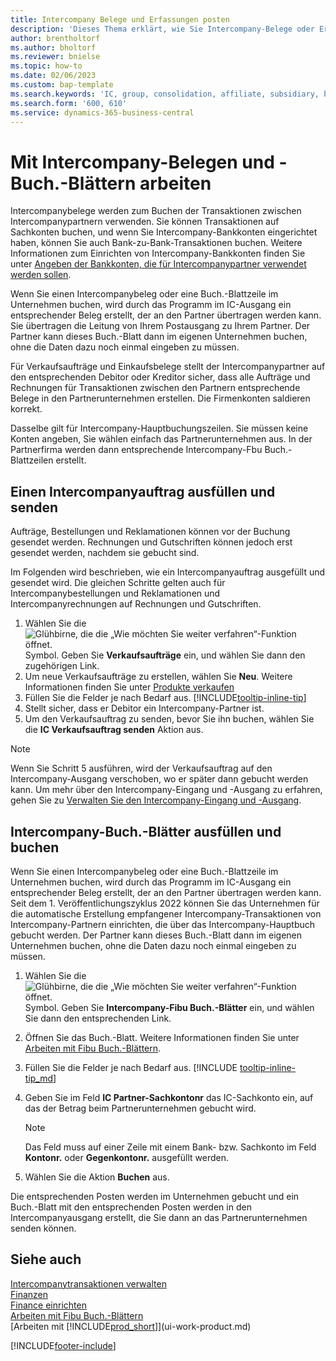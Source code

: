 ```yaml
---
title: Intercompany Belege und Erfassungen posten
description: 'Dieses Thema erklärt, wie Sie Intercompany-Belege oder Erfassungen verwenden, um Transaktionen mit Ihren Intercompany-Partnern zu buchen.'
author: brentholtorf
ms.author: bholtorf
ms.reviewer: bnielse
ms.topic: how-to
ms.date: 02/06/2023
ms.custom: bap-template
ms.search.keywords: 'IC, group, consolidation, affiliate, subsidiary, bank-to-bank'
ms.search.form: '600, 610'
ms.service: dynamics-365-business-central
---
```

# Mit Intercompany-Belegen und -Buch.-Blättern arbeiten

Intercompanybelege werden zum Buchen der Transaktionen zwischen Intercompanypartnern verwenden. Sie können Transaktionen auf Sachkonten buchen, und wenn Sie Intercompany-Bankkonten eingerichtet haben, können Sie auch Bank-zu-Bank-Transaktionen buchen. Weitere Informationen zum Einrichten von Intercompany-Bankkonten finden Sie unter [Angeben der Bankkonten, die für Intercompanypartner verwendet werden sollen](intercompany-how-setup.md#specify-the-bank-accounts-to-use-for-intercompany-partners).  

Wenn Sie einen Intercompanybeleg oder eine Buch.-Blattzeile im Unternehmen buchen, wird durch das Programm im IC-Ausgang ein entsprechender Beleg erstellt, der an den Partner übertragen werden kann. Sie übertragen die Leitung von Ihrem Postausgang zu Ihrem Partner. Der Partner kann dieses Buch.-Blatt dann im eigenen Unternehmen buchen, ohne die Daten dazu noch einmal eingeben zu müssen.

Für Verkaufsaufträge und Einkaufsbelege stellt der Intercompanypartner auf den entsprechenden Debitor oder Kreditor sicher, dass alle Aufträge und Rechnungen für Transaktionen zwischen den Partnern entsprechende Belege in den Partnerunternehmen erstellen. Die Firmenkonten saldieren korrekt.

Dasselbe gilt für Intercompany-Hauptbuchungszeilen. Sie müssen keine Konten angeben, Sie wählen einfach das Partnerunternehmen aus. In der Partnerfirma werden dann entsprechende Intercompany-Fbu Buch.-Blattzeilen erstellt.

## Einen Intercompanyauftrag ausfüllen und senden

Aufträge, Bestellungen und Reklamationen können vor der Buchung gesendet werden. Rechnungen und Gutschriften können jedoch erst gesendet werden, nachdem sie gebucht sind.

Im Folgenden wird beschrieben, wie ein Intercompanyauftrag ausgefüllt und gesendet wird. Die gleichen Schritte gelten auch für Intercompanybestellungen und Reklamationen und Intercompanyrechnungen auf Rechnungen und Gutschriften.  

1. Wählen Sie die ![Glühbirne, die die „Wie möchten Sie weiter verfahren“-Funktion öffnet.](media/ui-search/search_small.png "Tell me-Funktion") Symbol. Geben Sie **Verkaufsaufträge** ein, und wählen Sie dann den zugehörigen Link.  
2. Um neue Verkaufsaufträge zu erstellen, wählen Sie **Neu**. Weitere Informationen finden Sie unter [Produkte verkaufen](sales-how-sell-products.md)  
3. Füllen Sie die Felder je nach Bedarf aus. [!INCLUDE[tooltip-inline-tip](includes/tooltip-inline-tip_md.md)]
4. Stellt sicher, dass er Debitor ein Intercompany-Partner ist.
5. Um den Verkaufsauftrag zu senden, bevor Sie ihn buchen, wählen Sie die **IC Verkaufsauftrag senden** Aktion aus.

> [!NOTE]
> Wenn Sie Schritt 5 ausführen, wird der Verkaufsauftrag auf den Intercompany-Ausgang verschoben, wo er später dann gebucht werden kann. Um mehr über den Intercompany-Eingang und -Ausgang zu erfahren, gehen Sie zu [ Verwalten Sie den Intercompany-Eingang und -Ausgang](intercompany-how-manage-intercompany-inbox.md).

## Intercompany-Buch.-Blätter ausfüllen und buchen

Wenn Sie einen Intercompanybeleg oder eine Buch.-Blattzeile im Unternehmen buchen, wird durch das Programm im IC-Ausgang ein entsprechender Beleg erstellt, der an den Partner übertragen werden kann. Seit dem 1. Veröffentlichungszyklus 2022 können Sie das Unternehmen für die automatische Erstellung empfangener Intercompany-Transaktionen von Intercompany-Partnern einrichten, die über das Intercompany-Hauptbuch gebucht werden. Der Partner kann dieses Buch.-Blatt dann im eigenen Unternehmen buchen, ohne die Daten dazu noch einmal eingeben zu müssen.

1. Wählen Sie die ![Glühbirne, die die „Wie möchten Sie weiter verfahren“-Funktion öffnet.](media/ui-search/search_small.png "Tell me-Funktion") Symbol. Geben Sie **Intercompany-Fibu Buch.-Blätter** ein, und wählen Sie dann den entsprechenden Link.  
2. Öffnen Sie das Buch.-Blatt. Weitere Informationen finden Sie unter [Arbeiten mit Fibu Buch.-Blättern](ui-work-general-journals.md).
3. Füllen Sie die Felder je nach Bedarf aus. [!INCLUDE [tooltip-inline-tip_md](../archive/invoicing/includes/tooltip-inline-tip_md.md)]
4. Geben Sie im Feld **IC Partner-Sachkontonr** das IC-Sachkonto ein, auf das der Betrag beim Partnerunternehmen gebucht wird.

    > [!NOTE]
    > Das Feld muss auf einer Zeile mit einem Bank- bzw. Sachkonto im Feld **Kontonr.** oder  **Gegenkontonr.** ausgefüllt werden.  
5. Wählen Sie die Aktion **Buchen** aus.

Die entsprechenden Posten werden im Unternehmen gebucht und ein Buch.-Blatt mit den entsprechenden Posten werden in den Intercompanyausgang erstellt, die Sie dann an das Partnerunternehmen senden können.

## Siehe auch

[Intercompanytransaktionen verwalten](intercompany-manage.md)  
[Finanzen](finance.md)  
[Finance einrichten](finance-setup-finance.md)  
[Arbeiten mit Fibu Buch.-Blättern](ui-work-general-journals.md)  
[Arbeiten mit [!INCLUDE[prod_short](includes/prod_short.md)]](ui-work-product.md)


[!INCLUDE[footer-include](includes/footer-banner.md)]